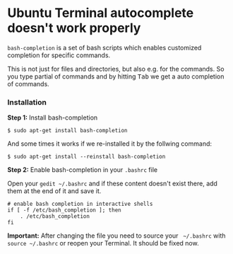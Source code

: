 # Ubuntu Terminal autocomplete doesn't work properly

`bash-completion` is a set of bash scripts which enables customized completion for specific commands.

This is not just for files and directories, but also e.g. for the commands. So you type partial of commands and by hitting <kbd>Tab</kbd> we get a auto completion of commands. 

### Installation
**Step 1:** Install bash-completion

    $ sudo apt-get install bash-completion

And some times it works if we re-installed it by the follwing command:

    $ sudo apt-get install --reinstall bash-completion

**Step 2:** Enable bash-completion in your `.bashrc` file

Open your `gedit ~/.bashrc` and if these content doesn't exist there, add them at the end of it and save it.

```
# enable bash completion in interactive shells
if [ -f /etc/bash_completion ]; then
    . /etc/bash_completion
fi
```
**Important:** After changing the file you need to source your ` ~/.bashrc` with `source ~/.bashrc` or reopen your Terminal. It should be fixed now.
